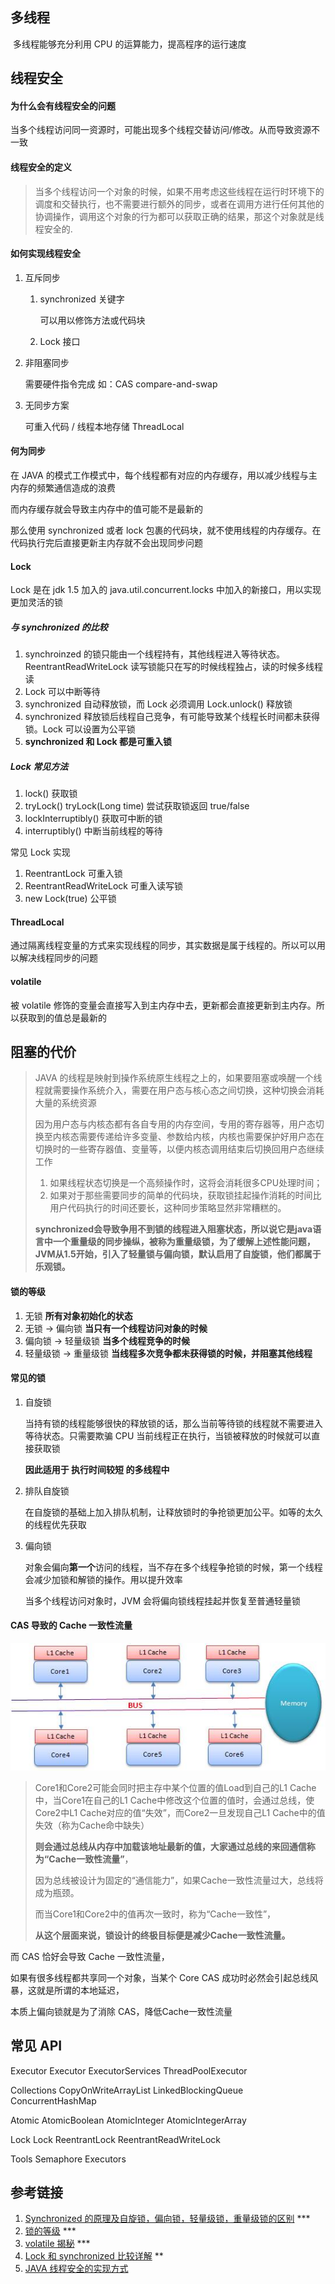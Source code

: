 ## 多线程

​	多线程能够充分利用 CPU 的运算能力，提高程序的运行速度



## 线程安全

#### 为什么会有线程安全的问题

当多个线程访问同一资源时，可能出现多个线程交替访问/修改。从而导致资源不一致

#### 线程安全的定义

> 当多个线程访问一个对象的时候，如果不用考虑这些线程在运行时环境下的调度和交替执行，也不需要进行额外的同步，或者在调用方进行任何其他的协调操作，调用这个对象的行为都可以获取正确的结果，那这个对象就是线程安全的. 

#### 如何实现线程安全

1. 互斥同步

   1. synchronized 关键字

      可以用以修饰方法或代码块

   2. Lock 接口

2. 非阻塞同步

   需要硬件指令完成 如：CAS compare-and-swap

3. 无同步方案

   可重入代码 / 线程本地存储 ThreadLocal

#### 何为同步

在 JAVA 的模式工作模式中，每个线程都有对应的内存缓存，用以减少线程与主内存的频繁通信造成的浪费

而内存缓存就会导致主内存中的值可能不是最新的

那么使用 synchronized 或者 lock 包裹的代码块，就不使用线程的内存缓存。在代码执行完后直接更新主内存就不会出现同步问题

#### Lock

Lock 是在 jdk 1.5 加入的 java.util.concurrent.locks 中加入的新接口，用以实现更加灵活的锁

##### 与 synchronized 的比较

1. synchroinzed 的锁只能由一个线程持有，其他线程进入等待状态。ReentrantReadWriteLock 读写锁能只在写的时候线程独占，读的时候多线程读
2. Lock 可以中断等待
3. synchronized 自动释放锁，而 Lock 必须调用 Lock.unlock() 释放锁
4. synchronized 释放锁后线程自己竞争，有可能导致某个线程长时间都未获得锁。Lock 可以设置为公平锁
5. **synchronized 和 Lock 都是可重入锁**

##### Lock 常见方法

1. lock()  获取锁
2. tryLock() tryLock(Long time) 尝试获取锁返回 true/false 
3. lockInterruptibly() 获取可中断的锁
4. interruptibly() 中断当前线程的等待

常见 Lock 实现

1. ReentrantLock 可重入锁
2. ReentrantReadWriteLock 可重入读写锁
3. new Lock(true) 公平锁

#### ThreadLocal

通过隔离线程变量的方式来实现线程的同步，其实数据是属于线程的。所以可以用以解决线程同步的问题

#### volatile

被 volatile 修饰的变量会直接写入到主内存中去，更新都会直接更新到主内存。所以获取到的值总是最新的



## 阻塞的代价

> JAVA 的线程是映射到操作系统原生线程之上的，如果要阻塞或唤醒一个线程就需要操作系统介入，需要在用户态与核心态之间切换，这种切换会消耗大量的系统资源
>
> 因为用户态与内核态都有各自专用的内存空间，专用的寄存器等，用户态切换至内核态需要传递给许多变量、参数给内核，内核也需要保护好用户态在切换时的一些寄存器值、变量等，以便内核态调用结束后切换回用户态继续工作
>
> 1. 如果线程状态切换是一个高频操作时，这将会消耗很多CPU处理时间；
> 2. 如果对于那些需要同步的简单的代码块，获取锁挂起操作消耗的时间比用户代码执行的时间还要长，这种同步策略显然非常糟糕的。
>
> **synchronized会导致争用不到锁的线程进入阻塞状态，所以说它是java语言中一个重量级的同步操纵，被称为重量级锁，为了缓解上述性能问题，JVM从1.5开始，引入了轻量锁与偏向锁，默认启用了自旋锁，他们都属于乐观锁。**

#### 锁的等级

1. 无锁	**所有对象初始化的状态**
2. 无锁 -> 偏向锁  **当只有一个线程访问对象的时候**
3. 偏向锁 -> 轻量级锁  **当多个线程竞争的时候**
4. 轻量级锁 -> 重量级锁   **当线程多次竞争都未获得锁的时候，并阻塞其他线程**

#### 常见的锁

1. 自旋锁

   当持有锁的线程能够很快的释放锁的话，那么当前等待锁的线程就不需要进入等待状态。只需要欺骗 CPU 当前线程正在执行，当锁被释放的时候就可以直接获取锁

   **因此适用于 执行时间较短 的多线程中**

2. 排队自旋锁

   在自旋锁的基础上加入排队机制，让释放锁时的争抢锁更加公平。如等的太久的线程优先获取

3. 偏向锁

   对象会偏向**第一个**访问的线程，当不存在多个线程争抢锁的时候，第一个线程会减少加锁和解锁的操作。用以提升效率

   当多个线程访问对象时，JVM 会将偏向锁线程挂起并恢复至普通轻量锁

#### CAS 导致的 Cache 一致性流量

![CPU](cpu.jpg)

> Core1和Core2可能会同时把主存中某个位置的值Load到自己的L1 Cache中，当Core1在自己的L1 Cache中修改这个位置的值时，会通过总线，使Core2中L1 Cache对应的值“失效”，而Core2一旦发现自己L1 Cache中的值失效（称为Cache命中缺失）
>
> **则会通过总线从内存中加载该地址最新的值，大家通过总线的来回通信称为“Cache一致性流量”**，
>
> 因为总线被设计为固定的“通信能力”，如果Cache一致性流量过大，总线将成为瓶颈。
>
> 而当Core1和Core2中的值再次一致时，称为“Cache一致性”，
>
> **从这个层面来说，锁设计的终极目标便是减少Cache一致性流量。**

而 CAS 恰好会导致 Cache 一致性流量，

如果有很多线程都共享同一个对象，当某个 Core CAS 成功时必然会引起总线风暴，这就是所谓的本地延迟，

本质上偏向锁就是为了消除 CAS，降低Cache一致性流量



## 常见 API

Executor	Executor ExecutorServices ThreadPoolExecutor

Collections	CopyOnWriteArrayList LinkedBlockingQueue ConcurrentHashMap

Atomic		AtomicBoolean AtomicInteger AtomicIntegerArray

Lock		Lock ReentrantLock ReentrantReadWriteLock

Tools		Semaphore Executors

## 参考链接

1. [Synchronized 的原理及自旋锁，偏向锁，轻量级锁，重量级锁的区别](http://blog.csdn.net/kirito_j/article/details/79201213) ***
2. [锁的等级](https://www.cnblogs.com/wewill/p/8058292.html) ***
3. [volatile 揭秘](https://www.cnblogs.com/tangyanbo/p/6538488.html) ***
4. [Lock 和 synchronized 比较详解](https://www.cnblogs.com/handsomeye/p/5999362.html) **
5. [JAVA 线程安全的实现方式](http://blog.csdn.net/fcc7619666/article/details/52022025)